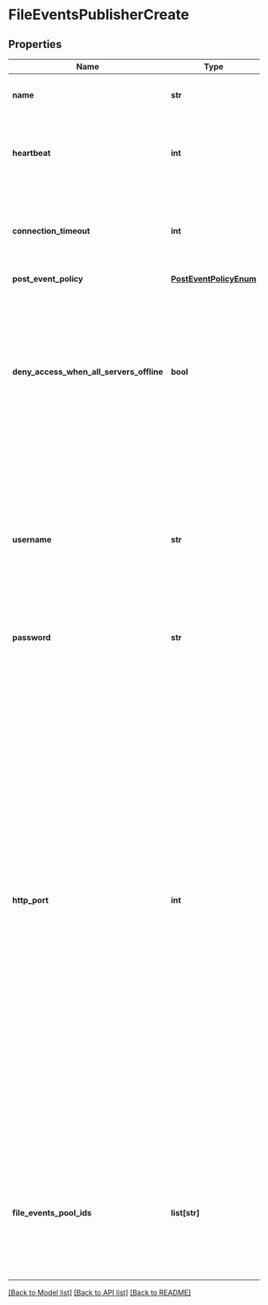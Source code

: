 # FileEventsPublisherCreate

## Properties
Name | Type | Description | Notes
------------ | ------------- | ------------- | -------------
**name** | **str** | Unique name of the file events publisher. | 
**heartbeat** | **int** | Time interval to scan each CEPA server (in seconds) for online/offline status.  | [optional] [default to 10]
**connection_timeout** | **int** | Timeout in milliseconds while attempting to send event to a CEPA server to determine that is offline.  | [optional] [default to 1000]
**post_event_policy** | [**PostEventPolicyEnum**](PostEventPolicyEnum.md) |  | [optional] 
**deny_access_when_all_servers_offline** | **bool** | Behavior when no configured file events servers respond. Values are: false - allow I/O to the file system to continue. true - deny I/O to the filesystem when an event cannot be published to any server.  | [optional] [default to False]
**username** | **str** | Name of a Windows user allowing Events Publishing to connect to CEPA servers. To ensure that a secure connection (via Microsoft RPC protocol) is used disable HTTP by setting http_port to 0.  | [optional] 
**password** | **str** | Password of the windows user. | [optional] 
**http_port** | **int** | TCP port number used but the service to connect to the CEPA server(s) with HTTP. Default port number is 12228. Set this value to 0 to disable HTTP. When enabled, connection via HTTP is attempted first. If HTTP connection is disabled, or the connection fails, then connection through MSRPC is attempted if all CEPP server(s) are defined by FQDN. The SMB account of the NAS server in the AD Domain is used to make the connection via MSRPC. Note that HTTP connections should only be used on secure networks, as it is neither SSL nor authenticated.  | [optional] [default to 12228]
**file_events_pool_ids** | **list[str]** | The list of file events pool identifiers included in this file events publisher. Maximum of 3 file events pools can be associated to a file events publisher. | [optional] 

[[Back to Model list]](../README.md#documentation-for-models) [[Back to API list]](../README.md#documentation-for-api-endpoints) [[Back to README]](../README.md)


